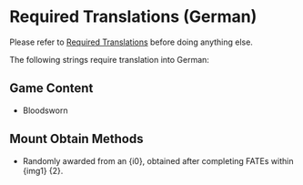 # Required Translations (German)

Please refer to [Required Translations](https://github.com/ApkalluFalls/alpha/blob/master/Required%20Translations.md) before doing anything else.

The following strings require translation into German:

## Game Content

* Bloodsworn

## Mount Obtain Methods

* Randomly awarded from an {i0}, obtained after completing FATEs within {img1} {2}.